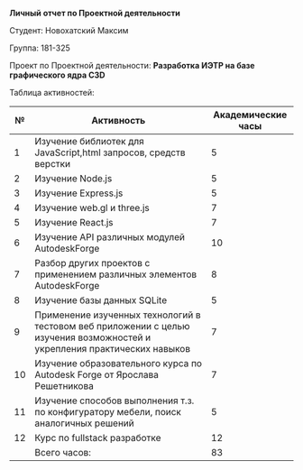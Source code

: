 **Личный отчет по Проектной деятельности**

Студент: Новохатский Максим

Группа: 181-325

Проект по Проектной деятельности: **Разработка ИЭТР на базе графического ядра C3D**

Таблица активностей:

| № | Активность | Академические часы |
| --- | --- | --- |
| 1 | Изучение библиотек для JavaScript,html запросов, средств верстки | 5 |
| 2 | Изучение Node.js | 5 |
| 3 | Изучение Express.js | 5 |
| 4 | Изучение web.gl и three.js | 7 |
| 5 | Изучение React.js | 7 |
| 6 | Изучение API различных модулей AutodeskForge | 10 |
| 7 | Разбор других проектов с применением различных элементов AutodeskForge | 8 |
| 8 | Изучение базы данных SQLite | 5 |
| 9 | Применение изученных технологий в тестовом веб приложении с целью изучения возможностей и укрепления практических навыков | 7 |
| 10 | Изучение образовательного курса по Autodesk Forge от Ярослава Решетникова | 7 |
| 11 | Изучение способов выполнения т.з. по конфигуратору мебели, поиск аналогичных решений | 5 |
| 12 | Курс по fullstack разработке | 12 |
|  | Всего часов:  | 83 |